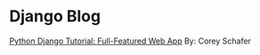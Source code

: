 # Django Blog


<a href="https://www.youtube.com/watch?v=a48xeeo5Vnk&list=PL-osiE80TeTtoQCKZ03TU5fNfx2UY6U4p
">Python Django Tutorial: Full-Featured Web App</a> By: Corey Schafer
